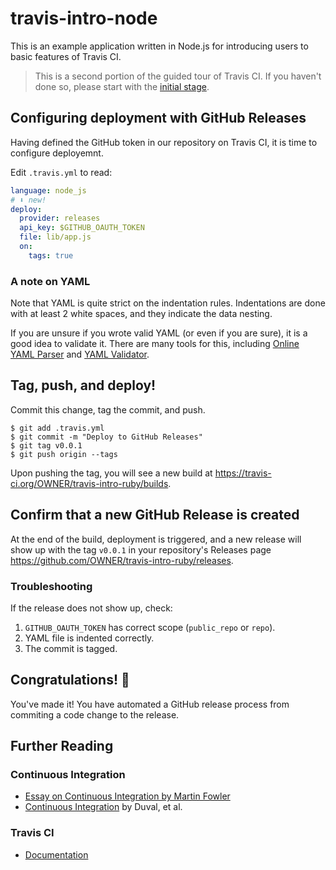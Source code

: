 # travis-intro-node

This is an example application written in Node.js for
introducing users to basic features of Travis CI.

> This is a second portion of the guided tour of Travis CI.
> If you haven't done so, please start with the
> [initial stage](../../tree/01.intro).


## Configuring deployment with GitHub Releases

Having defined the GitHub token in our repository on Travis CI,
it is time to configure deployemnt.

Edit `.travis.yml` to read:

```yaml
language: node_js
# ⬇ new!
deploy:
  provider: releases
  api_key: $GITHUB_OAUTH_TOKEN
  file: lib/app.js
  on:
    tags: true
```

### A note on YAML

Note that YAML is quite strict on the indentation rules.
Indentations are done with at least 2 white spaces, and
they indicate the data nesting.

If you are unsure if you wrote valid YAML (or even if you
are sure), it is a good idea to validate it.
There are many tools for this, including
[Online YAML Parser](https://yaml-online-parser.appspot.com/)
and
[YAML Validator](https://yamlvalidator.com/).

## Tag, push, and deploy!

Commit this change, tag the commit, and push.

```sh-session
$ git add .travis.yml
$ git commit -m "Deploy to GitHub Releases"
$ git tag v0.0.1
$ git push origin --tags
```

Upon pushing the tag, you will see a new build at
https://travis-ci.org/OWNER/travis-intro-ruby/builds.

## Confirm that a new GitHub Release is created

At the end of the build, deployment is triggered, and a new release
will show up with the tag `v0.0.1` in your repository's
Releases page https://github.com/OWNER/travis-intro-ruby/releases.

### Troubleshooting

If the release does not show up, check:

1. `GITHUB_OAUTH_TOKEN` has correct scope (`public_repo` or `repo`).
1. YAML file is indented correctly.
1. The commit is tagged.

## Congratulations! 🎉

You've made it!
You have automated a GitHub release process from commiting a code change
to the release.

## Further Reading

### Continuous Integration

- [Essay on Continuous Integration by Martin Fowler](https://martinfowler.com/articles/continuousIntegration.html)
- [Continuous Integration](https://www.informit.com/store/continuous-integration-improving-software-quality-and-9780321336385) by Duval, et al.

### Travis CI

- [Documentation](https://docs.travis-ci.com)
